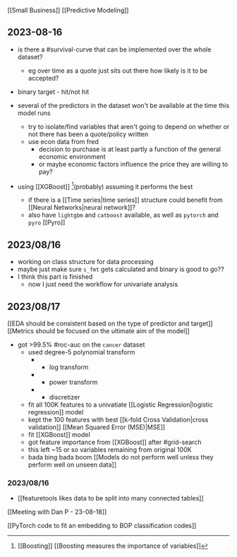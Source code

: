 [[Small Business]] [[Predictive Modeling]]
## 2023-08-16
- is there a #survival-curve that can be implemented over the whole dataset?
	- eg over time as a quote just sits out there how likely is it to be accepted?

- binary target - hit/not hit
- several of the predictors in the dataset won't be available at the time this model runs
    - try to isolate/find variables that aren't going to depend on whether or not there has been a quote/policy written
    - use econ data from fred
        - decision to purchase is at least partly a function of the general economic environment
        - or maybe economic factors influence the price they are willing to pay?
- using [[XGBoost]] [^1](probably) assuming it performs the best
    - if there is a [[Time series|time series]] structure could benefit from [[Neural Networks|neural network]]?
    - also have `lightgbm` and `catboost` available, as well as `pytorch` and `pyro` [[Pyro]]

## 2023/08/16

- working on class structure for data processing
- maybe just make sure `s_fmt` gets calculated and binary is good to go??
- I think this part is finished
    - now I just need the workflow for univariate analysis

## 2023/08/17
[[EDA should be consistent based on the type of predictor and target]]
[[Metrics should be focused on the ultimate aim of the model]]

- got >99.5% #roc-auc on the `cancer` dataset
	- used degree-5 polynomial transform
		- + log transform
		- + power transform
		- + discretizer
	- fit all 100K features to a univatiate [[Logistic Regression|logistic regression]] model
	- kept the 100 features with best [[k-fold Cross Validation|cross validation]] [[Mean Squared Error (MSE)|MSE]] 
	- fit [[XGBoost]] model
	- got feature importance from [[XGBoost]] after #grid-search 
	- this left ~15 or so variables remaining from original 100K
	- bada bing bada boom
[[Models do not perform well unless they perform well on unseen data]]

### 2023/08/16
- [[featuretools likes data to be split into many connected tables]] 

[[Meeting with Dan P - 23-08-18]]

[[PyTorch code to fit an embedding to BOP classification codes]]



[^1]: [[Boosting]] [[Boosting measures the importance of variables]] 